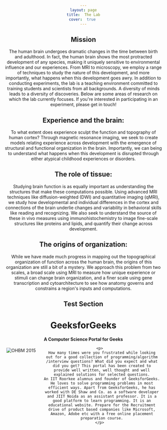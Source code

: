 ```yaml
---
layout: page
title:  The Lab
cover:  true 
---
```


## Mission

<div>
	The human brain undergoes dramatic changes in the time between birth and adulthood.
	In fact, the human brain shows the most protracted development of any species, making
	it uniquely sensitive to environmental influence and our experiences. From MRI to
	microscopy, we employ a range of techniques to study the nature of this development,
	and more importantly, what happens when this development goes awry. In addition to
	conducting experiments, the lab is a teaching environment committed to training
	students and scientists from all backgrounds. A diversity of minds leads to a
	diversity of discoveries. Below are some areas of research on which the lab
	currently focuses. If you're interested in participating in an experiment, please get
	in touch!
</div>

## Experience and the brain:

<div>
	To what extent does experience sculpt the function and topography of human cortex?
	Through magnetic resonance imaging, we seek to create models relating experience
	across development with the emergence of structural and functional organization in
	the brain. Importantly, we can being to understand what happens when this development
	is disrupted through either atypical childhood experiences or disorders. 
</div>

## The role of tissue:

<div>
	Studying brain function is as equally important as understanding the structures that
	make these computations possible. Using advanced MRI techniques like
	diffusion-weighted (DWI) and quantitative imaging (qMRI), we study how developmental
	and individual differences in the cortex and connections of the brain underlie
	changes and variability in behavioral skills like reading and recognizing. We also
	seek to understand the source of these in vivo measures using immunohistochemistry to
	image fine-scale structures like proteins and lipids, and quantify their change
	across development.
</div>

## The origins of organization:

<div>
	While we have made much progress in mapping out the topographical organization of
	function across the human brain, the origins of this organization are still a bit of
	a mystery. We approach this problem from two scales, a broad scale using MRI to
	measure how unique experience or stimuli can change brain organization, and a finer
	scale using gene transcription and cytoarchitecture to see how anatomy governs and
	constrains a region's inputs and computations.
</div>

## Test Section
<head>
  <style>
    body {
      margin: 20px;
      text-align: center;
    }
  
    h1 {
      color: green;
    }
  
    img {
      float: left;
      margin: 5px;
    }
  
    p {
      text-align: justify;
      font-size: 25px;
    }
  </style>
</head>
<body>
  <h1>GeeksforGeeks</h1>
  <b>
    A Computer Science
    Portal for Geeks
  </b>
  <div class="square">
    <div>
      <img class="nintendo" src="/assets/img/nintendo.jpg" alt="OHBM 2015"/>
    </div>
      
	<p>
      How many times were you frustrated while looking
      out for a good collection of programming/algorithm
      /interview questions? What did you expect and what
      did you get? This portal has been created to
      provide well written, well thought and well
      explained solutions for selected questions.
      An IIT Roorkee alumnus and founder of GeeksforGeeks.
      He loves to solve programming problems in most
      efficient ways. Apart from GeeksforGeeks, he has
      worked with DE Shaw and Co. as a software developer
      and JIIT Noida as an assistant professor. It is a
      good platform to learn programming. It is an
      educational website. Prepare for the Recruitment
      drive of product based companies like Microsoft,
      Amazon, Adobe etc with a free online placement
      preparation course.
    </p>
  
  </div>
</body>

<!--author-->

<style type="text/css">
  .row {
    display: flex;
  }

  .column {
    flex: 50%;    
  }

  img.lab-logo {
    display: block;
    margin-left: auto;
    margin-right: auto;
    padding: 10px;
}
</style>

